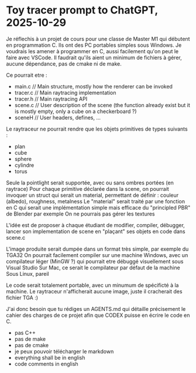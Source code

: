 # Toy tracer prompt to ChatGPT, 2025-10-29

Je réflechis à un projet de cours pour une classe de Master M1 qui débutent en programmation C. Ils ont des PC portables simples sous Windows.
Je voudrais les amener à programmer en C, aussi facilement qu'on peut le faire avec VSCode. Il faudrait qu'ils aient un minimum de fichiers à gérer, aucune dépendance, pas de cmake ni de make.

Ce pourrait etre : 
- main.c // Main structure, mostly how the renderer can be invoked
- tracer.c // Main raytracing implementation
- tracer.h // Main raytracing API
- scene.c // User description of the scene (the function already exist but it is mostly empty, only a cube on a checkerboard ?)
- sceneH // User headers, defines, ...

Le raytraceur ne pourrait rendre que les objets primitives de types suivants :
- plan
- cube
- sphere
- cylindre
- torus

Seule la pointlight serait supportée, avec ou sans ombres portées (en raytrace)
Pour chaque primitive déclarée dans la scene, on pourrait invoquer un struct qui serait un material, permettant de définir : couleur (albedo), roughness, metalness
Le "material" serait traité par une fonction en C qui serait une implémentation simple mais efficace du "principled PBR" de Blender par exemple
On ne pourrais pas gérer les textures

L'idée est de proposer à chaque étudiant de modifier, compiler, débugger, lancer son implementation de scene en "plaçant" ses objets en code dans scene.c

L'image produite serait dumpée dans un format très simple, par exemple du TGA32
On pourrait facilement compiler sur une machine Windows, avec un compilateur léger (MinGW ?) qui pourrait etre débuggé visuellement sous Visual Studio
Sur Mac, ce serait le compilateur par défaut de la machine
Sous Linux, pareil

Le code serait totalement portable, avec un minumum de spécificté à la machine. Le raytraceur n'afficherait aucune image, juste il cracherait des fichier TGA :)

J'ai donc besoin que tu rédiges un AGENTS.md qui détaille précisement le cahier des charges de ce projet afin que CODEX puisse en écrire le code en C.

- pas C++
- pas de make
- pas de cmake
- je peux pouvoir télécharger le markdown 
- everything shall be in english
- code comments in english
